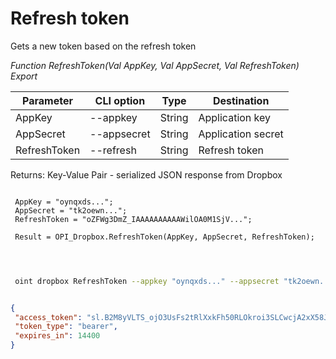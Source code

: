 ﻿---
sidebar_position: 3
---

# Refresh token
 Gets a new token based on the refresh token


*Function RefreshToken(Val AppKey, Val AppSecret, Val RefreshToken) Export*

 | Parameter | CLI option | Type | Destination |
 |-|-|-|-|
 | AppKey | --appkey | String | Application key |
 | AppSecret | --appsecret | String | Application secret |
 | RefreshToken | --refresh | String | Refresh token |

 
 Returns: Key-Value Pair - serialized JSON response from Dropbox

```bsl title="Code example"
	
 AppKey = "oynqxds...";
 AppSecret = "tk2oewn...";
 RefreshToken = "oZFWg3DmZ_IAAAAAAAAAAWilOA0M1SjV...";
 
 Result = OPI_Dropbox.RefreshToken(AppKey, AppSecret, RefreshToken);

	
```

```sh title="CLI command example"
 
 oint dropbox RefreshToken --appkey "oynqxds..." --appsecret "tk2oewn..." --refresh "oZFWg3DmZ_IAAAAAAAAAAWilOA0M1SjV..."


```


```json title="Result"

{
 "access_token": "sl.B2M8yVLTS_ojO3UsFs2tRlXxkFh50RLOkroi3SLCwcjA2xX58JY__GXKh9vPGnGcfDkkTJJYB1Wn9tFvj6cRs3w04TnfaBQnJiOfUb58UHexTCAdck9xNFIBAQjuAQKUtkoht66bvsu4oh6Wl6gQpvU",
 "token_type": "bearer",
 "expires_in": 14400
}

```
